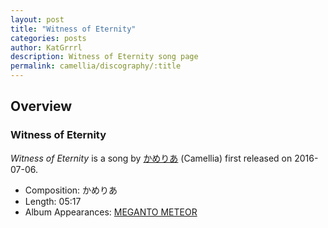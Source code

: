 ```yaml
---
layout: post
title: "Witness of Eternity"
categories: posts
author: KatGrrrl
description: Witness of Eternity song page
permalink: camellia/discography/:title
---
```


## Overview

### Witness of Eternity

*Witness of Eternity* is a song by [かめりあ](<{% link postsWiki/_posts/2023-12-10-camellia.md %}>) (Camellia) first released on 2016-07-06.

* Composition: かめりあ
* Length: 05:17
* Album Appearances: [MEGANTO METEOR](<{% link postsInclude/_posts/camellia/albums/MEGANTO-METEOR/2023-12-21-MEGANTO-METEOR.md %}>)

